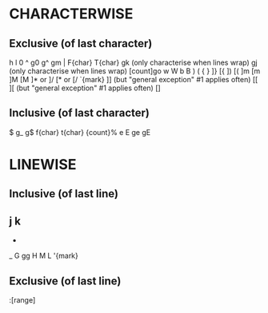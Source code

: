 CHARACTERWISE
================================================
Exclusive (of last character)
------------------------------------------------
h
l
0
^
g0
g^
gm
|
F{char}
T{char}
gk (only characterise when lines wrap)
gj (only characterise when lines wrap)
[count]go
w
W
b
B
)
(
{
}
]}
[{
])
[(
]m
[m
]M
[M
]* or ]/
[* or [/
`{mark}
]] (but "general exception" #1 applies often)
[[
][ (but "general exception" #1 applies often)
[]

Inclusive (of last character)
------------------------------------------------
$
g_
g$
f{char}
t{char}
{count}%
e
E
ge
gE

LINEWISE
================================================
Inclusive (of last line)
------------------------------------------------
j
k
-
+
_
G
gg
H
M
L
'{mark}

Exclusive (of last line)
------------------------------------------------
:[range]
